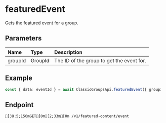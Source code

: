
# featuredEvent
Gets the featured event for a group.


## Parameters
| Name    | Type    | Description                               |
| :------ | :------ | :---------------------------------------- |
| groupId | GroupId | The ID of the group to get the event for. |



## Example
```ts copy showLineNumbers
const { data: eventId } = await ClassicGroupsApi.featuredEvent({ groupId: 15842838 }); 
```



## Endpoint
```ansi
[38;5;156mGET[0m[2;33m[0m /v1/featured-content/event
```
  
